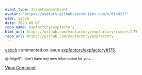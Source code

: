 ```yaml
---
event_type: IssueCommentEvent
avatar: "https://avatars.githubusercontent.com/u/814322?"
user: vsoch
date: 2023-06-07
repo_name: expfactory/expfactory
html_url: https://github.com/expfactory/expfactory/issues/175
repo_url: https://github.com/expfactory/expfactory
---
```


<a href='https://github.com/vsoch' target='_blank'>vsoch</a> commented on issue <a href='https://github.com/expfactory/expfactory/issues/175' target='_blank'>expfactory/expfactory#175</a>.

<small>@tfeige91 I don't have any new information for you....</small>

<a href='https://github.com/expfactory/expfactory/issues/175' target='_blank'>View Comment</a>